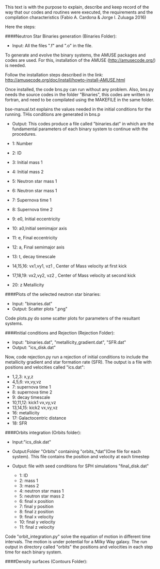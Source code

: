 This text is with the purpose to explain, describe and keep record of the way that our codes and routines were executed, the requirements and the compilation characteristics (Fabio A. Cardona & Jorge I. Zuluaga 2016)

Here the steps:

####Neutron Star Binaries generation (Binaries Folder):
- Input: All the files ".f" and ".o" in the file.


To generate and evolve the binary systems, the AMUSE packages and codes are used. For this, installation of the AMUSE (http://amusecode.org/) is needed.

Follow the installation steps described in the link:
http://amusecode.org/doc/install/howto-install-AMUSE.html

Once installed, the code bns.py can run without any problem. Also, bns.py needs the source codes in the folder "Binaries", this codes are written in fortran, and need to be compilated using the MAKEFILE in the same folder.

bse-manual.txt explains the values needed in the initial conditions for the running. THis conditions are generated in bns.p

- Output:
This codes produce a file called "binaries.dat" in which are the fundamental parameters of each binary system to continue with the procedures.

- 1: Number
- 2: ID
- 3: Initial mass 1
- 4: Initial mass 2
- 5: Neutron star mass 1
- 6: Neutron star mass 1
- 7: Supernova time 1
- 8: Supernova time 2
- 9: e0, Initial eccentricity
- 10: a0,Initial semimajor axis
- 11: e, Final eccentricity
- 12: a, Final semimajor axis
- 13: t, decay timescale
- 14,15,16: vx1,vy1, vz1 , Center of Mass velocity at first kick
- 17,18,19: vx2,vy2, vz2 , Center of Mass velocity at second kick
- 20: z Metallicity


####Plots of the selected neutron star binaries:
- Input: "binaries.dat"
- Output: Scatter plots ".png"

Code plots.py do some scatter plots for parameters of the resultant systems. 


####Initial conditions and Rejection (Rejection Folder):
- Input: "binaries.dat", "metallicity_gradient.dat", "SFR.dat"
- Output: "ics_disk.dat"

Now, code rejection.py run a rejection of initial conditions to include the  metallicity gradient and star formation rate (SFR). The output is a file with positions and velocities called "ics.dat":

  - 1,2,3: x,y,z
  - 4,5,6: vx,vy,vz
  - 7: supernova time 1
  - 8: supernova time 2
  - 9: decay timescale
  - 10,11,12: kick1 vx,vy,vz
  - 13,14,15: kick2 vx,vy,vz
  - 16: metallicity
  - 17: Galactocentric distance
  - 18: SFR


####Orbits integration (Orbits folder):
- Input:"ics_disk.dat"
- Output:Folder "Orbits" containing "orbits_*dat"(One file for each system). This file contains the position and velocity at each timestep
- Output: file with seed conditions for SPH simulations "final_disk.dat"
  
  - 1: ID
  - 2: mass 1
  - 3: mass 2
  - 4: neutron star mass 1
  - 5: neutron star mass 2
  - 6: final x position
  - 7: final y position
  - 8: final z position	
  - 9: final x velocity
  - 10: final y velocity	
  - 11: final z velocity

Code "orbit_integration.py" solve the equation of motion in different time intervals. The motion is under potential for a Milky Way galaxy.
The run output in directory called "orbits" the positions and velocities in each step time for each binary system. 

####Density surfaces (Contours Folder):




